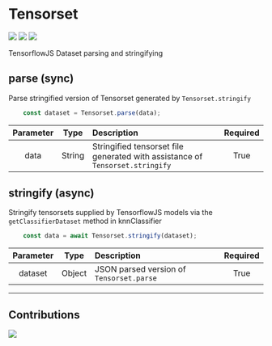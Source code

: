 # Tensorset

![](https://img.shields.io/npm/dw/tensorset?style=for-the-badge)
![](https://img.shields.io/npm/v/tensorset?style=for-the-badge)
![](https://img.shields.io/github/license/swimauger/tensorset?style=for-the-badge)

TensorflowJS Dataset parsing and stringifying

## parse (sync)
Parse stringified version of Tensorset generated by `Tensorset.stringify`
```JavaScript
    const dataset = Tensorset.parse(data);
```
| Parameter | Type     | Description                                                                 | Required |
| :-------: | :------: | :-------------------------------------------------------------------------- | :------: |
| data      | String   | Stringified tensorset file generated with assistance of `Tensorset.stringify` | True     |

## stringify (async)
Stringify tensorsets supplied by TensorflowJS models via the `getClassifierDataset` method in knnClassifier
```JavaScript
    const data = await Tensorset.stringify(dataset);
```
| Parameter | Type     | Description                              | Required |
| :-------: | :------: | :--------------------------------------- | :------: |
| dataset   | Object   | JSON parsed version of `Tensorset.parse` | True     |

<hr>

## Contributions
<a href="https://github.com/swimauger/image-classifier/graphs/contributors">
  <img src="https://contributors-img.firebaseapp.com/image?repo=swimauger/image-classifier" />
</a>
